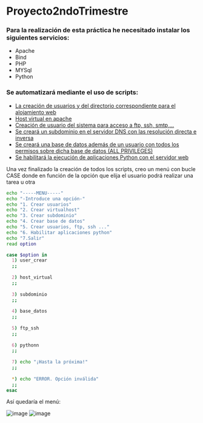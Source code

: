 # Proyecto2ndoTrimestre

### Para la realización de esta práctica he necesitado instalar los siguientes servicios:

* Apache 
* Bind
* PHP
* MYSql
* Python

### Se automatizará mediante el uso de scripts: 
* [La creación de usuarios y del directorio correspondiente para el alojamiento web](/ScriptUsuario.md)
* [Host virtual en apache](/ScriptVirtualHost.md)
* [Creación de usuario del sistema para acceso a ftp, ssh, smtp,…](/ScriptFtpSsh.md)
* [Se creará un subdominio en el servidor DNS con las resolución directa e inversa](/ScriptSubdominio.md)
* [Se creará una base de datos además de un usuario con todos los permisos sobre dicha base de datos (ALL PRIVILEGES)](/ScriptBaseDatos.md)
* [Se habilitará la ejecución de aplicaciones Python con el servidor web](/ScriptPython.md)


Una vez finalizado la creación de todos los scripts, creo un menú con bucle CASE donde en función de la opción que elija el usuario podrá realizar una tarea u otra

```bash
echo "-----MENU-----"
echo "-Introduce una opción-"
echo "1. Crear usuarios"
echo "2. Crear virtualhost"
echo "3. Crear subdominio"
echo "4. Crear base de datos"
echo "5. Crear usuarios, ftp, ssh ..."
echo "6. Habilitar aplicaciones python"
echo "7.Salir"
read option

case $option in
  1) user_crear
  ;;
  
  2) host_virtual
  ;;
  
  3) subdominio
  ;;
  
  4) base_datos
  ;;
  
  5) ftp_ssh
  ;;
  
  6) pythonn
  ;;
  
  7) echo "¡Hasta la próxima!"
  ;;
  
  *) echo "ERROR. Opción inválida"
  ;;
esac
```

Así quedaría el menú:

![image](https://user-images.githubusercontent.com/91189372/221453535-f6167255-53e4-491f-94e7-f16e89309196.png)
![image](https://user-images.githubusercontent.com/91189372/221453570-76293339-ada3-4a6a-9006-2c64bb553300.png)




